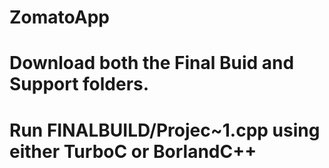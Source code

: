 # ZomatoApp
# Download both the Final Buid and Support folders.
# Run FINALBUILD/Projec~1.cpp using either TurboC or BorlandC++
